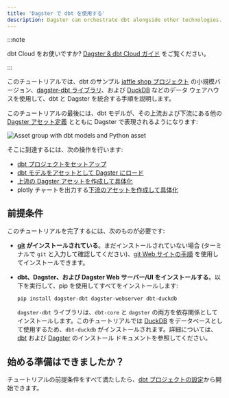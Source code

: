 ```yaml
---
title: 'Dagster で dbt を使用する'
description: Dagster can orchestrate dbt alongside other technologies.
---
```


:::note

dbt Cloud をお使いですか? [Dagster & dbt Cloud ガイド](/integrations/libraries/dbt/dbt-cloud) をご覧ください。

:::

このチュートリアルでは、dbt のサンプル [jaffle shop プロジェクト](https://github.com/dbt-labs/jaffle_shop) の小規模バージョン、[dagster-dbt ライブラリ](/api/python-api/libraries/dagster-dbt)、および [DuckDB](https://duckdb.org/) などのデータ ウェアハウスを使用して、dbt と Dagster を統合する手順を説明します。

このチュートリアルの最後には、dbt モデルが、その上流および下流にある他の [Dagster アセット定義](/integrations/libraries/dbt/reference#dbt-models-and-dagster-asset-definitions) とともに Dagster で表現されるようになります:

![Asset group with dbt models and Python asset](/images/integrations/dbt/using-dbt-with-dagster/downstream-assets/asset-graph-materialized.png)

そこに到達するには、次の操作を行います:

- [dbt プロジェクトをセットアップ](/integrations/libraries/dbt/using-dbt-with-dagster/set-up-dbt-project)
- [dbt モデルをアセットとして Dagster にロード](/integrations/libraries/dbt/using-dbt-with-dagster/load-dbt-models)
- [上流の Dagster アセットを作成して具体化](/integrations/libraries/dbt/using-dbt-with-dagster/upstream-assets)
- plotly チャートを出力する[下流のアセットを作成して具体化](/integrations/libraries/dbt/using-dbt-with-dagster/downstream-assets)

## 前提条件

このチュートリアルを完了するには、次のものが必要です:

- **[git](https://en.wikipedia.org/wiki/Git) がインストールされている**。まだインストールされていない場合 (ターミナルで `git` と入力して確認してください)、[git Web サイトの手順](https://git-scm.com/book/en/v2/Getting-Started-Installing-Git) を使用してインストールできます。

- **dbt、Dagster、および Dagster Web サーバー/UI をインストールする**。以下を実行して、pip を使用してすべてをインストールします:

  ```shell
  pip install dagster-dbt dagster-webserver dbt-duckdb
  ```

  `dagster-dbt` ライブラリは、`dbt-core` と `dagster` の両方を依存関係としてインストールします。このチュートリアルでは [DuckDB](https://duckdb.org/) をデータベースとして使用するため、`dbt-duckdb` がインストールされます。詳細については、[dbt](https://docs.getdbt.com/dbt-cli/install/overview) および [Dagster](/getting-started/installation) のインストール ドキュメントを参照してください。

## 始める準備はできましたか？

チュートリアルの前提条件をすべて満たしたら、[dbt プロジェクトの設定](/integrations/libraries/dbt/using-dbt-with-dagster/set-up-dbt-project)から開始できます。
